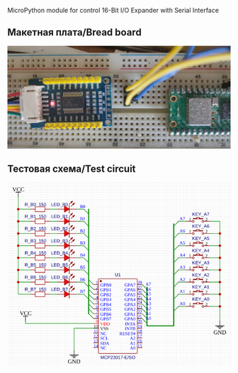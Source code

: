 MicroPython module for control 16-Bit I/O Expander with Serial Interface

## Макетная плата/Bread board
![alt text](https://github.com/octaprog7/mcp23017/blob/master/board.jpg)

## Тестовая схема/Test circuit
![alt text](https://github.com/octaprog7/mcp23017/blob/master/test_schematic.png)